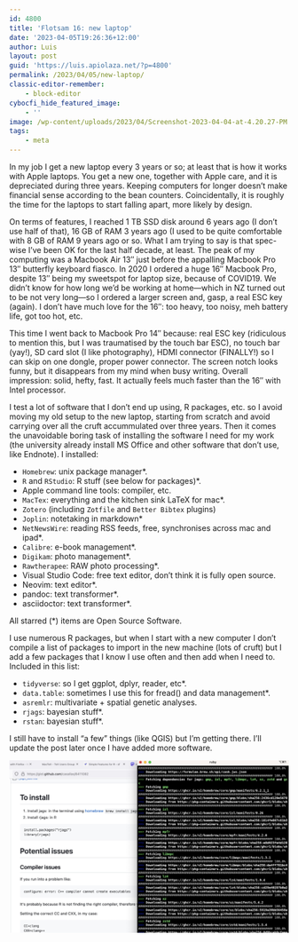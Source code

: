 ```yaml
---
id: 4800
title: 'Flotsam 16: new laptop'
date: '2023-04-05T19:26:36+12:00'
author: Luis
layout: post
guid: 'https://luis.apiolaza.net/?p=4800'
permalink: /2023/04/05/new-laptop/
classic-editor-remember:
    - block-editor
cybocfi_hide_featured_image:
    - ''
image: /wp-content/uploads/2023/04/Screenshot-2023-04-04-at-4.20.27-PM.png
tags:
    - meta
---
```


In my job I get a new laptop every 3 years or so; at least that is how it works with Apple laptops. You get a new one, together with Apple care, and it is depreciated during three years. Keeping computers for longer doesn’t make financial sense according to the bean counters. Coincidentally, it is roughly the time for the laptops to start falling apart, more likely by design.

On terms of features, I reached 1 TB SSD disk around 6 years ago (I don’t use half of that), 16 GB of RAM 3 years ago (I used to be quite comfortable with 8 GB of RAM 9 years ago or so. What I am trying to say is that spec-wise I’ve been OK for the last half decade, at least. The peak of my computing was a Macbook Air 13″ just before the appalling Macbook Pro 13″ butterfly keyboard fiasco. In 2020 I ordered a huge 16″ Macbook Pro, despite 13″ being my sweetspot for laptop size, because of COVID19. We didn’t know for how long we’d be working at home—which in NZ turned out to be not very long—so I ordered a larger screen and, gasp, a real ESC key (again). I don’t have much love for the 16″: too heavy, too noisy, meh battery life, got too hot, etc.

This time I went back to Macbook Pro 14″ because: real ESC key (ridiculous to mention this, but I was traumatised by the touch bar ESC), no touch bar (yay!), SD card slot (I like photography), HDMI connector (FINALLY!) so I can skip on one dongle, proper power connector. The screen notch looks funny, but it disappears from my mind when busy writing. Overall impression: solid, hefty, fast. It actually feels much faster than the 16″ with Intel processor.

I test a lot of software that I don’t end up using, R packages, etc. so I avoid moving my old setup to the new laptop, starting from scratch and avoid carrying over all the cruft accummulated over three years. Then it comes the unavoidable boring task of installing the software I need for my work (the university already install MS Office and other software that don’t use, like Endnote). I installed:

- `Homebrew`: unix package manager\*.
- `R` and `RStudio`: R stuff (see below for packages)\*.
- Apple command line tools: compiler, etc.
- `MacTex`: everything and the kitchen sink LaTeX for mac\*.
- `Zotero` (including `Zotfile` and `Better Bibtex` plugins)
- `Joplin`: notetaking in markdown\*
- `NetNewsWire`: reading RSS feeds, free, synchronises across mac and ipad\*.
- `Calibre`: e-book management\*.
- `Digikam`: photo management\*.
- `Rawtherapee`: RAW photo processing\*.
- Visual Studio Code: free text editor, don’t think it is fully open source.
- Neovim: text editor\*.
- pandoc: text transformer\*.
- asciidoctor: text transformer\*.

All starred (\*) items are Open Source Software.

I use numerous R packages, but when I start with a new computer I don’t compile a list of packages to import in the new machine (lots of cruft) but I add a few packages that I know I use often and then add when I need to. Included in this list:

- `tidyverse`: so I get ggplot, dplyr, reader, etc\*.
- `data.table`: sometimes I use this for fread() and data management\*.
- `asremlr`: multivariate + spatial genetic analyses.
- `rjags`: bayesian stuff\*.
- `rstan`: bayesian stuff\*.

I still have to install “a few” things (like QGIS) but I’m getting there. I’ll update the post later once I have added more software.

![Terminal screenshot.](/assets/images/terminal_screenshot_2023.jpg)